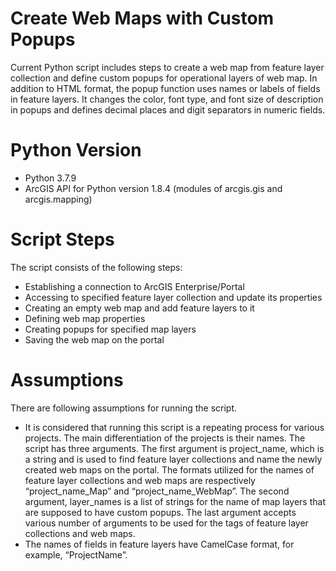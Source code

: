 # Create Web Maps with Custom Popups
Current Python script includes steps to create a web map from feature layer collection and define custom popups for operational layers of web map. In addition to HTML format, the popup function uses names or labels of fields in feature layers. It changes the color, font type, and font size of description in popups and defines decimal places and digit separators in numeric fields.

# Python Version
- Python 3.7.9
- ArcGIS API for Python version 1.8.4 (modules of arcgis.gis and arcgis.mapping)

# Script Steps
The script consists of the following steps:
- Establishing a connection to ArcGIS Enterprise/Portal
- Accessing to specified feature layer collection and update its properties
- Creating an empty web map and add feature layers to it
- Defining web map properties
- Creating popups for specified map layers
- Saving the web map on the portal

# Assumptions
There are following assumptions for running the script. 
- It is considered that running this script is a repeating process for various projects. The main differentiation of the projects is their names. The script has three arguments. The first argument is project_name, which is a string and is used to find feature layer collections and name the newly created web maps on the portal. The formats utilized for the names of feature layer collections and web maps are respectively “project_name_Map” and “project_name_WebMap”. The second argument, layer_names is a list of strings for the name of map layers that are supposed to have custom popups. The last argument accepts various number of arguments to be used for the tags of feature layer collections and web maps. 
- The names of fields in feature layers have CamelCase format, for example, “ProjectName”. 
